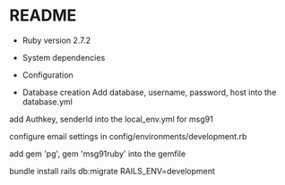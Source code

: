 # README

- Ruby version
  2.7.2
- System dependencies

- Configuration

- Database creation
  Add database, username, password, host into the database.yml

add Authkey, senderId into the local_env.yml for msg91

configure email settings in config/environments/development.rb

add gem 'pg', gem 'msg91ruby' into the gemfile

bundle install
rails db:migrate RAILS_ENV=development
